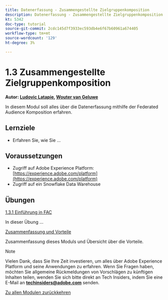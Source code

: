 ```yaml
---
title: Datenerfassung - Zusammengestellte Zielgruppenkomposition
description: Datenerfassung - Zusammengestellte Zielgruppenkomposition
kt: 5342
doc-type: tutorial
source-git-commit: 2cdc145d7f3933ec593db4e6f67b60961a674405
workflow-type: tm+mt
source-wordcount: '129'
ht-degree: 3%

---
```


# 1.3 Zusammengestellte Zielgruppenkomposition

**Autor: [Ludovic Latapie](https://www.linkedin.com/in/ludoviclatapie/), [Wouter van Geluwe](https://www.linkedin.com/in/woutervangeluwe/)**

In diesem Modul soll alles über die Datenerfassung mithilfe der Federated Audience Komposition erfahren.

## Lernziele

- Erfahren Sie, wie Sie ...

## Voraussetzungen

- Zugriff auf Adobe Experience Platform: [https://experience.adobe.com/platform](https://experience.adobe.com/platform)
- Zugriff auf ein Snowflake Data Warehouse

## Übungen

[1.3.1 Einführung in FAC](./ex1.md)

In dieser Übung ...

[Zusammenfassung und Vorteile](./summary.md)

Zusammenfassung dieses Moduls und Übersicht über die Vorteile.

>[!NOTE]
>
>Vielen Dank, dass Sie Ihre Zeit investieren, um alles über Adobe Experience Platform und seine Anwendungen zu erfahren. Wenn Sie Fragen haben, möchten Sie allgemeine Rückmeldungen von Vorschlägen zu künftigen Inhalten teilen, wenden Sie sich bitte direkt an Tech Insiders, indem Sie eine E-Mail an **techinsiders@adobe.com** senden.

[Zu allen Modulen zurückkehren](../../../overview.md)
